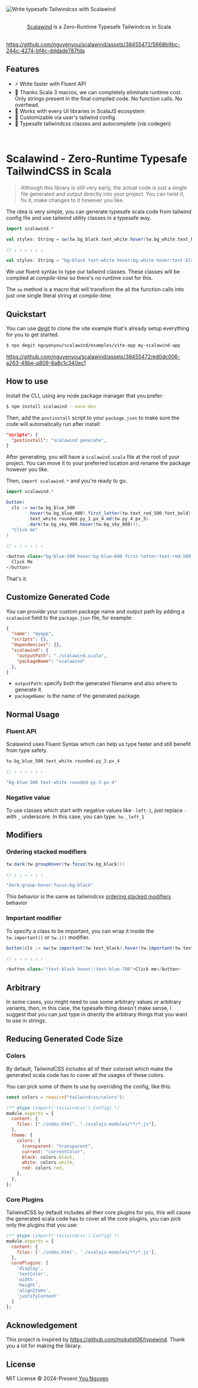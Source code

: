 ![Write typesafe Tailwindcss with Scalawind](.github/assets/banner.png 'Write typesafe Tailwindcss with Scalawind')

<p align="center">
  <br/>
  <a href="https://github.com/nguyenyou/scalawind">Scalawind</a> is a Zero-Runtime Typesafe Tailwindcss in Scala
  <br/><br/>
</p>

https://github.com/nguyenyou/scalawind/assets/38455472/5668b9bc-244c-4274-bf4c-dddade787fda

## Features

- ⚡️  Write faster with Fluent API
- 🚀 Thanks Scala 3 macros, we can completely eliminate runtime cost. Only strings present in the final compiled code. No function calls. No overhead.
- 🦄 Works with every UI libraries in ScalaJS ecosystem
- 🎨 Customizable via user's tailwind config
- 💪 Typesafe tailwindcss classes and autocomplete (via codegen)

<br/>

# Scalawind - Zero-Runtime Typesafe TailwindCSS in Scala

> Although this library is still very early, the actual code is just a single file generated and output directly into your project. You can twist it, fix it, make changes to it however you like. 

The idea is very simple, you can generate typesafe scala code from tailwind config file and use tailwind utility classes in a typesafe way.

```scala
import scalawind.*

val styles: String = sw(tw.bg_black.text_white.hover(tw.bg_white.text_black))

// ↓ ↓ ↓ ↓ ↓ ↓

val styles: String = "bg-black text-white hover:bg-white hover:text-black
```

We use fluent syntax to type our tailwind classes. These classes will be compiled at *compile-time* so there's no runtime cost for this.

The `sw` method is a macro that will transform the all the function calls into just one single literal string at *compile-time*.

## Quickstart

You can use [degit](https://github.com/Rich-Harris/degit) to clone the vite example that's already setup everything for you to get started.

```bash
$ npx degit nguyenyou/scalawind/examples/vite-app my-scalawind-app
```

https://github.com/nguyenyou/scalawind/assets/38455472/ed0dc006-a263-49be-a809-8a8c1c340ec1

## How to use

Install the CLI, using any node package manager that you prefer:

```bash
$ npm install scalawind --save-dev
```

Then, add the `postinstall` script to your `package.json` to make sure the code will automatically run after install:

```json
"scripts": {
  "postinstall": "scalawind generate",
}
```

After generating, you will have a `scalawind.scala` file at the root of your project. You can move it to your preferred location and rename the package however you like.

Then, `import scalawind.*` and you're ready to go.

```scala
import scalawind.*

button(
  cls := sw(tw.bg_blue_500
        .hover(tw.bg_blue_600).first_letter(tw.text_red_500.font_bold)
        .text_white.rounded.py_3.px_4.md(tw.py_4.px_5)
        .dark(tw.bg_sky_900.hover(tw.bg_sky_800))),
  "Click me"
)

// ↓ ↓ ↓ ↓ ↓ ↓

<button class="bg-blue-500 hover:bg-blue-600 first-letter:text-red-500 first-letter:font-bold text-white rounded py-3 px-4 md:py-4 md:px-5 dark:bg-sky-900 dark:hover:bg-sky-800">
  Click Me
</button>
```

That's it.

## Customize Generated Code

You can provide your custom package name and output path by adding a `scalawind` field to the `package.json` file, for example:

```json
{
  "name": "myapp",
  "scripts": {},
  "dependencies": {},
  "scalawind": {
    "outputPath": "./scalawind.scala",
    "packageName": "scalawind"
  },
}
```

- `outputPath`: specify both the generated filename and also where to generate it.
- `packageName`: is the name of the generated package.

## Normal Usage

### Fluent API

Scalawind uses Fluent Syntax which can help us type faster and still benefit from type safety.

```scala
tw.bg_blue_500.text_white.rounded.py_3.px_4

// ↓ ↓ ↓ ↓ ↓ ↓

"bg-blue-500 text-white rounded py-3 px-4"
```

### Negative value

To use classes which start with negative values like `-left-1`, just replace `-` with `_` underscore. In this case, you can type: `tw._left_1`


## Modifiers

### Ordering stacked modifiers

```scala
tw.dark(tw.groupHover(tw.focus(tw.bg_black)))

// ↓ ↓ ↓ ↓ ↓ ↓

"dark:group-hover:focus:bg-black"
```

This behavior is the same as tailwindcss [ordering stacked modifiers](https://tailwindcss.com/docs/hover-focus-and-other-states#ordering-stacked-modifiers) behavior


### Important modifier

To specify a class to be important, you can wrap it inside the `tw.important()` or `tw.i()` modifier.

```scala
button(cls := sw(tw.important(tw.text_black).hover(tw.important(tw.text_blue_700))), "Click me")

// ↓ ↓ ↓ ↓ ↓ ↓

<button class="!text-black hover:!text-blue-700">Click me</button>
```

## Arbitrary

In some cases, you might need to use some arbitrary values or arbitrary variants, then, in this case, the typesafe thing doesn't make sense, I suggest that you can just type in directly the arbitrary things that you want to use in strings.

## Reducing Generated Code Size

### Colors

By default, TailwindCSS includes all of their colorset which make the generated scala code has to cover all the usages of these colors.

You can pick some of them to use by overriding the config, like this:

```js
const colors = require("tailwindcss/colors");

/** @type {import('tailwindcss').Config} */
module.exports = {
  content: {
    files: ["./index.html", "./scalajs-modules/**/*.js"],
  },
  theme: {
    colors: {
      transparent: "transparent",
      current: "currentColor",
      black: colors.black,
      white: colors.white,
      red: colors.red,
    },
  },
};

```

### Core Plugins

TailwindCSS by default includes all their core plugins for you, this will cause the generated scala code has to cover all the core plugins, you can pick only the plugins that you use:

```js
/** @type {import('tailwindcss').Config} */
module.exports = {
  content: {
    files: ['./index.html', './scalajs-modules/**/*.js'],
  },
  corePlugins: [
    'display',
    'textColor',
    'width',
    'height',
    'alignItems',
    'justifyContent'
  ]
};
```

## Acknowledgement

This project is inspired by https://github.com/mokshit06/typewind. Thank you a lot for making the library.

## License

MIT License © 2024-Present [You Nguyen](https://github.com/younguyen)
